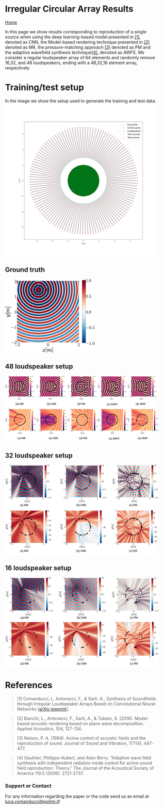 
# Irregular Circular Array Results
[Home](/deep_learning_soundfield_synthesis_irregular_array/index.html) 

In this page we show results corresponding to reproduction of a single source when using the deep learning-based model presented in  [[1]](#references), denoted as CNN, the Model-based rendering technique presented in [[2]](#references) denoted as MR, the pressure-matching approach [[3]](#references) denoted as PM and the adaptive wavefield synthesis technique[[4]](#references), denoted as AWFS. We consider a regular loudspeaker array of 64 elements and randomly remove 16,32, and 48 loudspeakers, ending with a 48,32,16 element array, respectively


# Training/test setup
In the image we show the setup used to generate the training and test data.
![real soundfield](images/circular/setup.png)

## Ground truth
![real soundfield](images/circular/gt.png)

## 48 loudspeaker setup
![real soundfield](images/circular/16_ldspks.png)

## 32 loudspeaker setup
![real soundfield](images/circular/32_ldspks.png)
## 16 loudspeaker setup
![real soundfield](images/circular/48_ldspks.png)


# References
>[1] Comanducci, L. Antonacci, F., &  Sarti. A., Synthesis of Soundfields through Irregular Loudspeaker Arrays Based on Convolutional Neural Networks [[arXiv preprint]()].

>[2] Bianchi, L., Antonacci, F., Sarti, A., & Tubaro, S. (2016). Model-based acoustic rendering based on plane wave decomposition. Applied Acoustics, 104, 127-134.

>[3] Nelson, P. A. (1994). Active control of acoustic fields and the reproduction of sound. Journal of Sound and Vibration, 177(4), 447-477.

>[4] Gauthier, Philippe-Aubert, and Alain Berry. "Adaptive wave field synthesis with independent radiation mode control for active sound field reproduction: Theory." The Journal of the Acoustical Society of America 119.5 (2006): 2721-2737.

### Support or Contact
For any information regarding the paper or the code send us an email at <luca.comanducci@polimi.it>!

